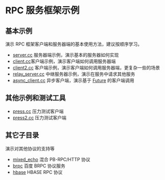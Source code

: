 # RPC 服务框架示例

## 基本示例

演示 RPC 框架客户端和服务器端的基本使用方法，建议按顺序学习。

- [server.cc](server.cc) 服务器端示例，演示基本的服务器如何实现
- [client.cc](client.cc)客户端示例，演示客户端如何调用服务器端
- [client2.cc](client2.cc) 客户端示例，演示客户端如何调用服务器端，更复杂一些的场景
- [relay_server.cc](relay_server.cc) 中继服务器示例，演示在服务中请求其他服务
- [async_client.cc](async_client.cc) 异步客户端，演示基于 [Future](../../doc/future.md) 的客户端调用

## 其他示例和测试工具

- [press.cc](press.cc) 压力测试客户端
- [press2.cc](press2.cc) 压力测试客户端

## 其它子目录

演示对其他协议的支持等

- [mixed_echo](mixed_echo) 混合 PB-RPC/HTTP 协议
- [brpc](brpc) 百度 BRPC 协议服务
- [hbase](hbase) HBASE RPC 协议
